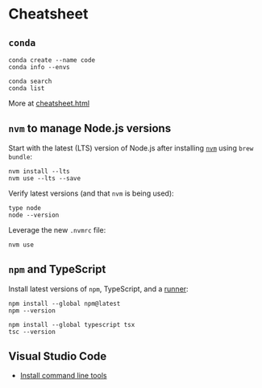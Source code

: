 # Cheatsheet

## `conda`

```shell
conda create --name code 
conda info --envs

conda search
conda list
```

More at [cheatsheet.html](https://conda.io/projects/conda/en/latest/user-guide/cheatsheet.html)

## `nvm` to manage Node.js versions

Start with the latest (LTS) version of Node.js
after installing [`nvm`](https://github.com/nvm-sh/nvm)
using `brew bundle`:

```shell
nvm install --lts
nvm use --lts --save
```

Verify latest versions (and that `nvm` is being used):

```shell
type node
node --version
```

Leverage the new `.nvmrc` file:

```shell
nvm use
```

## `npm` and TypeScript

Install latest versions of `npm`, TypeScript, and
a [runner](https://nodejs.org/en/learn/typescript/run):

```shell
npm install --global npm@latest
npm --version
```

```shell
npm install --global typescript tsx
tsc --version
```

## Visual Studio Code

* [Install command line tools](https://code.visualstudio.com/docs/setup/mac#_launching-from-the-command-line)
